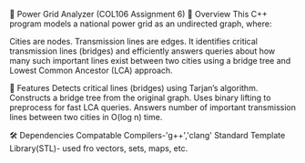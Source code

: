 🔌 Power Grid Analyzer (COL106 Assignment 6)
📖 Overview
This C++ program models a national power grid as an undirected graph, where:

Cities are nodes.
Transmission lines are edges.
It identifies critical transmission lines (bridges) and efficiently answers queries about how many such important lines exist between two cities using a bridge tree and Lowest Common Ancestor (LCA) approach.

🚀 Features
Detects critical lines (bridges) using Tarjan’s algorithm.
Constructs a bridge tree from the original graph.
Uses binary lifting to preprocess for fast LCA queries.
Answers number of important transmission lines between two cities in O(log n) time.

🛠️ Dependencies
Compatable Compilers-'g++','clang'
Standard Template Library(STL)- used fro vectors, sets, maps, etc. 

